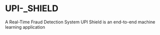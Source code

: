 # UPI-_SHIELD
 A Real-Time Fraud Detection System UPI Shield is an end-to-end machine learning application

